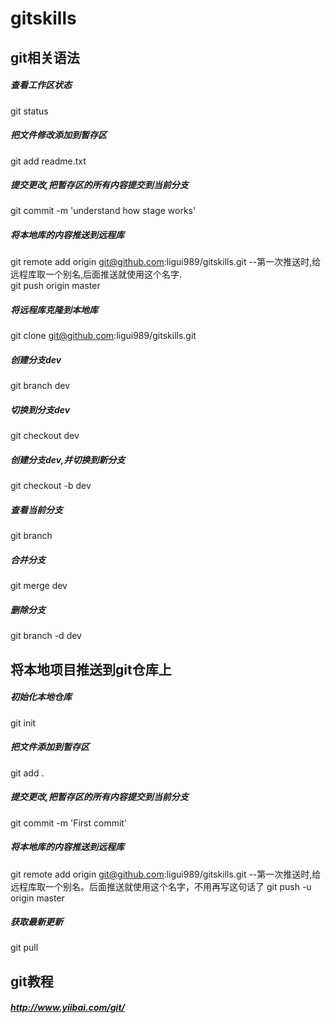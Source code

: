 # gitskills
## git相关语法 ##
##### 查看工作区状态 #####
git status
##### 把文件修改添加到暂存区 #####
git add readme.txt
##### 提交更改,把暂存区的所有内容提交到当前分支 #####
git commit -m 'understand how stage works'
##### 将本地库的内容推送到远程库 #####
git remote add origin git@github.com:ligui989/gitskills.git --第一次推送时,给远程库取一个别名,后面推送就使用这个名字.   
git push origin master
##### 将远程库克隆到本地库 #####
git clone git@github.com:ligui989/gitskills.git
##### 创建分支dev #####
git branch dev
##### 切换到分支dev #####
git checkout dev
##### 创建分支dev,并切换到新分支 #####
git checkout -b dev
##### 查看当前分支 #####
git branch
##### 合并分支 #####
git merge dev
##### 删除分支 #####
git branch -d dev
## 将本地项目推送到git仓库上 ##
##### 初始化本地仓库 #####
git init
##### 把文件添加到暂存区 #####
git add .
##### 提交更改,把暂存区的所有内容提交到当前分支 #####
git commit -m 'First commit'
##### 将本地库的内容推送到远程库 #####
git remote add origin git@github.com:ligui989/gitskills.git --第一次推送时,给远程库取一个别名。后面推送就使用这个名字，不用再写这句话了
git push -u origin master
##### 获取最新更新 #####
git pull

## git教程 ##
##### http://www.yiibai.com/git/ #####

